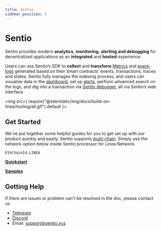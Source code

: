 ```yaml
---
title: Sentio
sidebar_position: 3
---
```


# Sentio

Sentio provides modern **analytics**, **monitoring**, **alerting and debugging** for decentralized applications as an **integrated** and **hosted** experience.

Users can use Sentio’s SDK to **collect** and **transform** [Metrics](https://docs.sentio.xyz/references/concepts/data-types/metrics) and [event-logs](https://docs.sentio.xyz/references/concepts/data-types/event-logs) generated based on their smart contracts’ events, transactions, traces and states. Sentio fully manages the indexing process, and users can visualize data in the [dashboard](https://docs.sentio.xyz/how-to-guides-by-examples/visualize-results/build-dashboards), set up [alerts](https://docs.sentio.xyz/references/concepts/alerts), perform advanced search on the logs, and dig into a transaction via [Sentio debugger](https://docs.sentio.xyz/sentio-debugger), all via Sentio’s web interface.

<img
src={
require("@site/static/img/docs/build-on-linea/tooling/all.gif").default
}></img>
<br />

## Get Started

We've put together some helpful guides for you to get set up with our product quickly and easily.
Sentio supports [multi-chain](https://docs.sentio.xyz/best-practices/multi-chain-support). Simply use the network option below inside Sentio processor for Linea Network.

```
EthChainId.LINEA
```

[**Quickstart**](https://docs.sentio.xyz/quickstart)

[**Samples**](https://docs.sentio.xyz/samples)


## Getting Help

If there are issues or problem can't be resolved in the doc, please contact us

* [Telegram](https://t.me/sentioxyz)
* [Discord](https://discord.gg/vSdkMYqnjb)
* Email: [support@sentio.xyz](mailto:support@sentio.xyz)